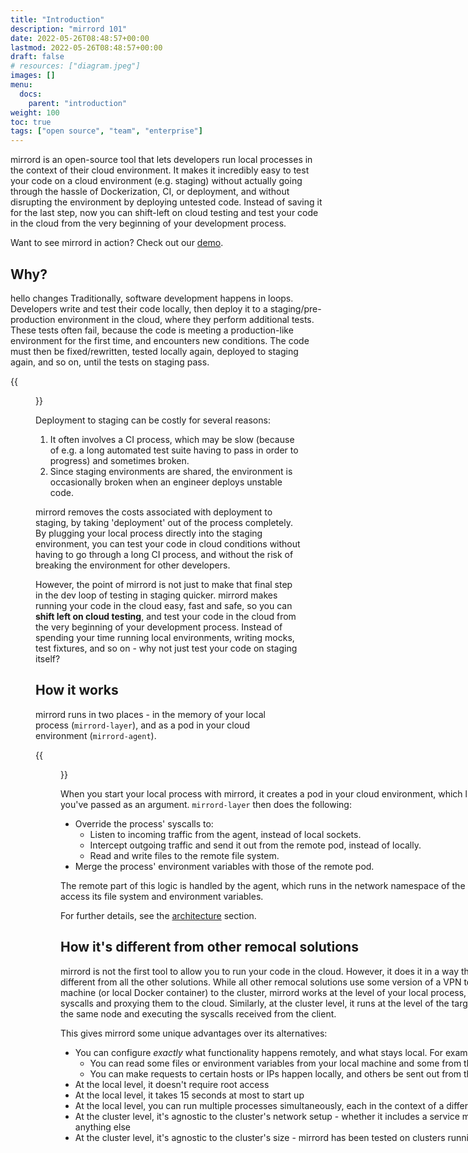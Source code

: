```yaml
---
title: "Introduction"
description: "mirrord 101"
date: 2022-05-26T08:48:57+00:00
lastmod: 2022-05-26T08:48:57+00:00
draft: false
# resources: ["diagram.jpeg"]
images: []
menu:
  docs:
    parent: "introduction"
weight: 100
toc: true
tags: ["open source", "team", "enterprise"]
---
```


mirrord is an open-source tool that lets developers run local processes in the context of their cloud environment. It makes it incredibly easy to test your code on a cloud environment (e.g. staging) without actually going through the hassle of Dockerization, CI, or deployment, and without disrupting the environment by deploying untested code. Instead of saving it for the last step, now you can shift-left on cloud testing and test your code in the cloud from the very beginning of your development process.

Want to see mirrord in action? Check out our <a target="_blank" href="https://www.youtube.com/watch?v=ZR7A7cqQcFM)">demo</a>.


## Why?
hello changes
Traditionally, software development happens in loops. Developers write and test their code locally, then deploy it to a staging/pre-production environment in the cloud, where they perform additional tests. These tests often fail, because the code is meeting a production-like environment for the first time, and encounters new conditions. The code must then be fixed/rewritten, tested locally again, deployed to staging again, and so on, until the tests on staging pass.

{{<figure src="loop.png" class="bg-white center" alt="The Traditional Dev Loop">}}

Deployment to staging can be costly for several reasons:

1. It often involves a CI process, which may be slow (because of e.g. a long automated test suite having to pass in order to progress) and sometimes broken.
2. Since staging environments are shared, the environment is occasionally broken when an engineer deploys unstable code.

mirrord removes the costs associated with deployment to staging, by taking 'deployment' out of the process completely. By plugging your local process directly into the staging environment, you can test your code in cloud conditions without having to go through a long CI process, and without the risk of breaking the environment for other developers. 

However, the point of mirrord is not just to make that final step in the dev loop of testing in staging quicker. mirrord makes running your code in the cloud easy, fast and safe, so you can **shift left on cloud testing**, and test your code in the cloud from the very beginning of your development process. Instead of spending your time running local environments, writing mocks, test fixtures, and so on - why not just test your code on staging itself?

## How it works

mirrord runs in two places - in the memory of your local process (`mirrord-layer`), and as a pod in your cloud environment (`mirrord-agent`).

{{<figure src="/docs/reference/architecture/architecture.svg" alt="mirrord - Basic Architecture" class="bg-white center large-width zoomable" style="overflow:hidden; width:795px" >}}

When you start your local process with mirrord, it creates a pod in your cloud environment, which listens in on the pod you've passed as an argument. `mirrord-layer` then does the following:
* Override the process' syscalls to:
  * Listen to incoming traffic from the agent, instead of local sockets.
  * Intercept outgoing traffic and send it out from the remote pod, instead of locally.
  * Read and write files to the remote file system.
* Merge the process' environment variables with those of the remote pod.

The remote part of this logic is handled by the agent, which runs in the network namespace of the remote pod, and can access its file system and environment variables.

For further details, see the [architecture](../../reference/architecture/) section.


## How it's different from other remocal solutions

mirrord is not the first tool to allow you to run your code in the cloud. However, it does it in a way that's completely different from all the other solutions.
While all other remocal solutions use some version of a VPN to connect your local machine (or local Docker container) to the cluster, mirrord works at the level of your local process, overriding its syscalls and proxying them to the cloud.
Similarly, at the cluster level, it runs at the level of the target pod, running on the same node and executing the syscalls received from the client.

This gives mirrord some unique advantages over its alternatives:
* You can configure *exactly* what functionality happens remotely, and what stays local. For example:
  * You can read some files or environment variables from your local machine and some from the remote pod
  * You can make requests to certain hosts or IPs happen locally, and others be sent out from the remote pod
* At the local level, it doesn't require root access
* At the local level, it takes 15 seconds at most to start up
* At the local level, you can run multiple processes simultaneously, each in the context of a different remote pod
* At the cluster level, it's agnostic to the cluster's network setup - whether it includes a service mesh, a VPN, or anything else
* At the cluster level, it's agnostic to the cluster's size - mirrord has been tested on clusters running 10,000+ pods
